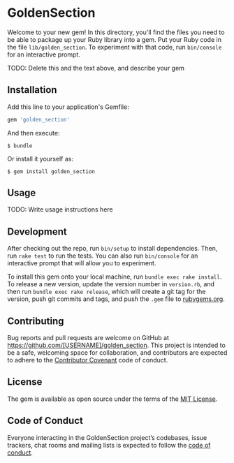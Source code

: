 # GoldenSection

Welcome to your new gem! In this directory, you'll find the files you need to be able to package up your Ruby library into a gem. Put your Ruby code in the file `lib/golden_section`. To experiment with that code, run `bin/console` for an interactive prompt.

TODO: Delete this and the text above, and describe your gem

## Installation

Add this line to your application's Gemfile:

```ruby
gem 'golden_section'
```

And then execute:

    $ bundle

Or install it yourself as:

    $ gem install golden_section

## Usage

TODO: Write usage instructions here

## Development

After checking out the repo, run `bin/setup` to install dependencies. Then, run `rake test` to run the tests. You can also run `bin/console` for an interactive prompt that will allow you to experiment.

To install this gem onto your local machine, run `bundle exec rake install`. To release a new version, update the version number in `version.rb`, and then run `bundle exec rake release`, which will create a git tag for the version, push git commits and tags, and push the `.gem` file to [rubygems.org](https://rubygems.org).

## Contributing

Bug reports and pull requests are welcome on GitHub at https://github.com/[USERNAME]/golden_section. This project is intended to be a safe, welcoming space for collaboration, and contributors are expected to adhere to the [Contributor Covenant](http://contributor-covenant.org) code of conduct.

## License

The gem is available as open source under the terms of the [MIT License](https://opensource.org/licenses/MIT).

## Code of Conduct

Everyone interacting in the GoldenSection project’s codebases, issue trackers, chat rooms and mailing lists is expected to follow the [code of conduct](https://github.com/[USERNAME]/golden_section/blob/master/CODE_OF_CONDUCT.md).
